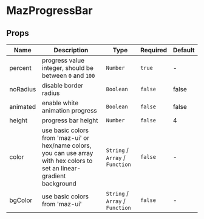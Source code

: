 # MazProgressBar

## Props

<!-- @vuese:MazProgressBar:props:start -->
|Name|Description|Type|Required|Default|
|---|---|---|---|---|
|percent|progress value integer, should be between `0` and `100`|`Number`|`true`|-|
|noRadius|disable border radius|`Boolean`|`false`|false|
|animated|enable white animation progress|`Boolean`|`false`|false|
|height|progress bar height|`Number`|`false`|4|
|color|use basic colors from 'maz-ui' or hex/name colors, you can use array with hex colors to set an linear-gradient background|`String` /  `Array` /  `Function`|`false`|-|
|bgColor|use basic colors from 'maz-ui'|`String` /  `Array` /  `Function`|`false`|-|

<!-- @vuese:MazProgressBar:props:end -->


